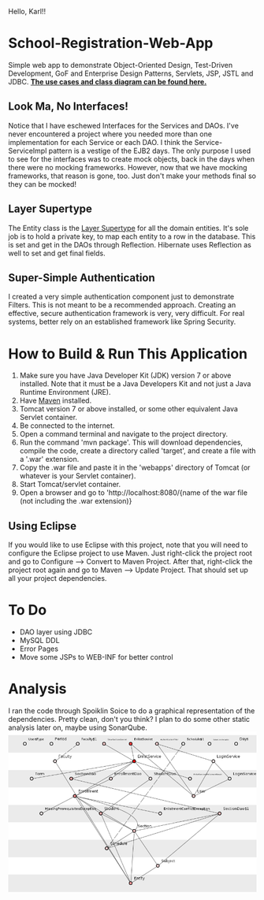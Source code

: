 Hello, Karl!!

School-Registration-Web-App
===========================

Simple web app to demonstrate Object-Oriented Design, Test-Driven Development, GoF and Enterprise Design Patterns, Servlets, JSP, JSTL and JDBC. **[The use cases and class diagram can be found here.](https://docs.google.com/document/d/1KTiuKl44UfQUF1-vzyP9LJBXseoGpBLz-niyqOvSmEE/edit?usp=sharing)**

## Look Ma, No Interfaces!

Notice that I have eschewed Interfaces for the Services and DAOs. I've never encountered a project where you needed more than one implementation for each Service or each DAO. I think the Service-ServiceImpl pattern is a vestige of the EJB2 days. The only purpose I used to see for the interfaces was to create mock objects, back in the days when there were no mocking frameworks. However, now that we have mocking frameworks, that reason is gone, too. Just don't make your methods final so they can be mocked!

## Layer Supertype

The Entity class is the [Layer Supertype](http://martinfowler.com/eaaCatalog/layerSupertype.html) for all the domain entities. It's sole job is to hold a private key, to map each entity to a row in the database. This is set and get in the DAOs through Reflection. Hibernate uses Reflection as well to set and get final fields.

## Super-Simple Authentication

I created a very simple authentication component just to demonstrate Filters. This is not meant to be a recommended approach. Creating an effective, secure authentication framework is very, very difficult. For real systems, better rely on an established framework like Spring Security.

# How to Build & Run This Application

 1. Make sure you have Java Developer Kit (JDK) version 7 or above installed. Note that it must be a Java Developers Kit and not just a Java Runtime Environment (JRE).
 2. Have [Maven](http://maven.apache.org/) installed.
 3. Tomcat version 7 or above installed, or some other equivalent Java Servlet container.
 4. Be connected to the internet.
 5. Open a command terminal and navigate to the project directory.
 6. Run the command 'mvn package'. This will download dependencies, compile the code, create a directory called 'target', and create a file with a '.war' extension.
 7. Copy the .war file and paste it in the 'webapps' directory of Tomcat (or whatever is your Servlet container).
 8. Start Tomcat/servlet container.
 9. Open a browser and go to 'http://localhost:8080/{name of the war file (not including the .war extension)}

## Using Eclipse

If you would like to use Eclipse with this project, note that you will need to configure the Eclipse project to use Maven. Just right-click the project root and go to Configure --> Convert to Maven Project. After that, right-click the project root again and go to Maven --> Update Project. That should set up all your project dependencies.

# To Do
 * DAO layer using JDBC
 * MySQL DDL
 * Error Pages
 * Move some JSPs to WEB-INF for better control

# Analysis

I ran the code through Spoiklin Soice to do a graphical representation of the dependencies. Pretty clean, don't you think? I plan to do some other static analysis later on, maybe using SonarQube.
![](spoiklin.png)
